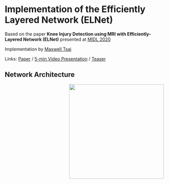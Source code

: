 # Implementation of the Efficiently Layered Network (ELNet) 

Based on the paper **Knee Injury Detection using MRI with Efficiently-Layered Network (ELNet)** presented at [MIDL 2020](https://2020.midl.io/)

Implementation by [Maxwell Tsai](https://mxtsai.github.io/)

Links: [Paper](https://arxiv.org/abs/2005.02706) / [5-min Video Presentation](https://www.youtube.com/watch?v=ucWYdEJ545k) / [Teaser](https://www.youtube.com/watch?v=8nO-E_2aNcE)

## Network Architecture
<img src='https://richzhang.github.io/antialiased-cnns/resources/gifs2/video_00810.gif' align="right" width=300>
